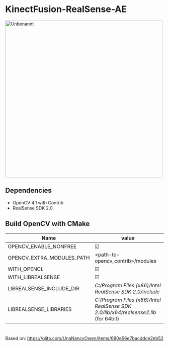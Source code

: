 # KinectFusion-RealSense-AE

<img src="https://i.ibb.co/hWsvV1j/Unbenannt.png" alt="Unbenannt" border="0" width="500" />


## Dependencies
* OpenCV 4.1 with Contrib
* RealSense SDK 2.0

## Build OpenCV with CMake

| Name   |      value      |
|----------|-------------|
| OPENCV_ENABLE_NONFREE |   ☑ |
| OPENCV_EXTRA_MODULES_PATH |    <path-to-opencv_contrib>/modules   |
| WITH_OPENCL | ☑ |
| WITH_LIBREALSENSE | ☑ |
| LIBREALSENSE_INCLUDE_DIR | *C:/Program Files (x86)/Intel RealSense SDK 2.0/include* |
| LIBREALSENSE_LIBRARIES | *C:/Program Files (x86)/Intel RealSense SDK 2.0/lib/x64/realsense2.lib* (for 64bit) |
    

#
Based on:
https://qiita.com/UnaNancyOwen/items/680e56e7bacddce2eb52

